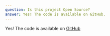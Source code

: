 ```yaml
---
question: Is this project Open Source?
answer: Yes! The code is available on GitHub.
---
```

Yes! The code is available on [GitHub](https://github.com/orgs/JJ-Community-Projects/repositories)
